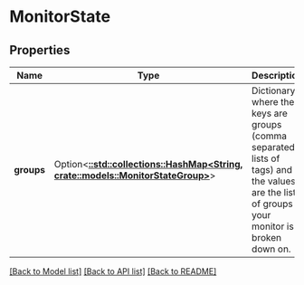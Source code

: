 # MonitorState

## Properties

Name | Type | Description | Notes
------------ | ------------- | ------------- | -------------
**groups** | Option<[**::std::collections::HashMap<String, crate::models::MonitorStateGroup>**](MonitorStateGroup.md)> | Dictionary where the keys are groups (comma separated lists of tags) and the values are the list of groups your monitor is broken down on. | [optional]

[[Back to Model list]](../README.md#documentation-for-models) [[Back to API list]](../README.md#documentation-for-api-endpoints) [[Back to README]](../README.md)


